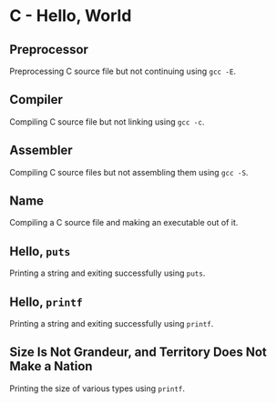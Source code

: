 # C - Hello, World

## Preprocessor
Preprocessing C source file but not continuing using `gcc -E`.

## Compiler
Compiling C source file but not linking using `gcc -c`.

## Assembler
Compiling C source files but not assembling them using `gcc -S`.

## Name
Compiling a C source file and making an executable out of it.

## Hello, `puts`
Printing a string and exiting successfully using `puts`.

## Hello, `printf`
Printing a string and exiting successfully using `printf`.

## Size Is Not Grandeur, and Territory Does Not Make a Nation
Printing the size of various types using `printf`.
